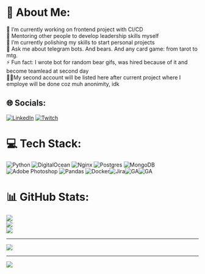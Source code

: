# 💫 About Me:
🔭 I’m currently working on frontend project with CI/CD<br>🚀 Mentoring other people to develop leadership skills myself<br>🌱 I’m currently polishing my skills to start personal projects<br>💬 Ask me about telegram bots. And bears. And any card game: from tarot to mtg.<br>⚡ Fun fact: I wrote bot for random bear gifs, was hired because of it and become teamlead at second day<br>👨‍👦My second account will be listed here after current project where I employe will be done coz muh anonimity, idk


## 🌐 Socials:
[![LinkedIn](https://img.shields.io/badge/LinkedIn-%230077B5.svg?logo=linkedin&logoColor=white)](https://linkedin.com/in/neveric) [![Twitch](https://img.shields.io/badge/Twitch-%239146FF.svg?logo=Twitch&logoColor=white)](https://twitch.tv/neveric) 

# 💻 Tech Stack:
![Python](https://img.shields.io/badge/python-3670A0?style=for-the-badge&logo=python&logoColor=ffdd54) ![DigitalOcean](https://img.shields.io/badge/DigitalOcean-%230167ff.svg?style=for-the-badge&logo=digitalOcean&logoColor=white) ![Nginx](https://img.shields.io/badge/nginx-%23009639.svg?style=for-the-badge&logo=nginx&logoColor=white) ![Postgres](https://img.shields.io/badge/postgres-%23316192.svg?style=for-the-badge&logo=postgresql&logoColor=white) ![MongoDB](https://img.shields.io/badge/MongoDB-%234ea94b.svg?style=for-the-badge&logo=mongodb&logoColor=white) ![Adobe Photoshop](https://img.shields.io/badge/adobephotoshop-%2331A8FF.svg?style=for-the-badge&logo=adobephotoshop&logoColor=white) ![Pandas](https://img.shields.io/badge/pandas-%23150458.svg?style=for-the-badge&logo=pandas&logoColor=white) ![Docker](https://img.shields.io/badge/docker-%230db7ed.svg?style=for-the-badge&logo=docker&logoColor=white)![Jira](https://img.shields.io/badge/Jira-0052CC?style=for-the-badge&logo=Jira&logoColor=white)![GA](https://img.shields.io/badge/GitHub_Actions-2088FF?style=for-the-badge&logo=github-actions&logoColor=white)![GA](https://img.shields.io/badge/Grafana-F2F4F9?style=for-the-badge&logo=grafana&logoColor=orange&labelColor=F2F4F9)
# 📊 GitHub Stats:
![](https://github-readme-stats.vercel.app/api?username=Dalenir&theme=gotham&hide_border=false&include_all_commits=true&count_private=true)<br/>
![](https://github-readme-streak-stats.herokuapp.com/?user=Dalenir&theme=gotham&hide_border=false)<br/>
![](https://github-readme-stats.vercel.app/api/top-langs/?username=Dalenir&theme=gotham&hide_border=false&include_all_commits=true&count_private=true&layout=compact)

---
[![](https://visitcount.itsvg.in/api?id=Dalenir&icon=7&color=12)](https://visitcount.itsvg.in)


---
[![](https://visitcount.itsvg.in/api?id=Dalenir&icon=3&color=12)](https://visitcount.itsvg.in)
